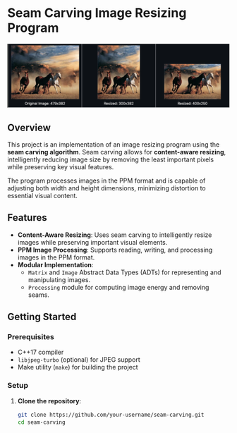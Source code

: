 # Seam Carving Image Resizing Program

![Project Overview](img-src/demo.png)

## Overview

This project is an implementation of an image resizing program using the **seam carving algorithm**. Seam carving allows for **content-aware resizing**, intelligently reducing image size by removing the least important pixels while preserving key visual features.

The program processes images in the PPM format and is capable of adjusting both width and height dimensions, minimizing distortion to essential visual content.

## Features

- **Content-Aware Resizing**: Uses seam carving to intelligently resize images while preserving important visual elements.
- **PPM Image Processing**: Supports reading, writing, and processing images in the PPM format.
- **Modular Implementation**:
  - `Matrix` and `Image` Abstract Data Types (ADTs) for representing and manipulating images.
  - `Processing` module for computing image energy and removing seams.

## Getting Started

### Prerequisites

- C++17 compiler
- `libjpeg-turbo` (optional) for JPEG support
- Make utility (`make`) for building the project

### Setup

1. **Clone the repository**:

   ```sh
   git clone https://github.com/your-username/seam-carving.git
   cd seam-carving
